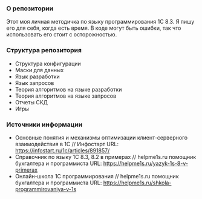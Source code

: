 ### О репозитории
Этот моя личная методичка по языку программирования 1С 8.3. Я пишу его для себя, когда есть время. В коде могут быть ошибки, так что использовать его стоит с осторожностью.  

### Структура репозитория
- Структура конфигурации
- Маски для данных
- Язык разработки
- Язык запросов
- Теория алгоритмов на языке разработки
- Теория алгоритмов на языке запросов
- Отчеты СКД
- Игры

### Источники информации
- Основные понятия и механизмы оптимизации клиент-серверного взаимодействия в 1C // Инфостарт URL: https://infostart.ru/1c/articles/891857/
- Справочник по языку 1С 8.3, 8.2 в примерах // helpme1s.ru помощник бухгалтера и программиста URL: https://helpme1s.ru/yazyk-1s-8-v-primerax
- Онлайн-школа 1С программирования // helpme1s.ru помощник бухгалтера и программиста URL: https://helpme1s.ru/shkola-programmirovaniya-v-1s